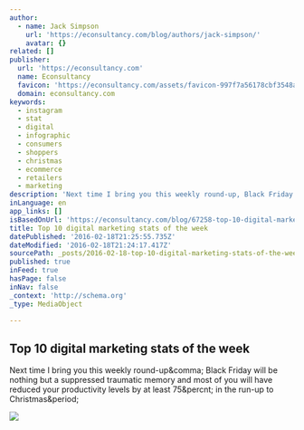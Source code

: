 ```yaml
---
author:
  - name: Jack Simpson
    url: 'https://econsultancy.com/blog/authors/jack-simpson/'
    avatar: {}
related: []
publisher:
  url: 'https://econsultancy.com'
  name: Econsultancy
  favicon: 'https://econsultancy.com/assets/favicon-997f7a56178cbf3548a36c7ef8f1481b.png'
  domain: econsultancy.com
keywords:
  - instagram
  - stat
  - digital
  - infographic
  - consumers
  - shoppers
  - christmas
  - ecommerce
  - retailers
  - marketing
description: 'Next time I bring you this weekly round-up, Black Friday will be nothing but a suppressed traumatic memory and most of you will have reduced your productivity levels by at least 75% in the run-up to Christmas.'
inLanguage: en
app_links: []
isBasedOnUrl: 'https://econsultancy.com/blog/67258-top-10-digital-marketing-stats-of-the-week/?utm_source=twitter&utm_medium=social&utm_campaign=econ%20blog'
title: Top 10 digital marketing stats of the week
datePublished: '2016-02-18T21:25:55.735Z'
dateModified: '2016-02-18T21:24:17.417Z'
sourcePath: _posts/2016-02-18-top-10-digital-marketing-stats-of-the-week.md
published: true
inFeed: true
hasPage: false
inNav: false
_context: 'http://schema.org'
_type: MediaObject

---
```

<article style=""><h1>Top 10 digital marketing stats of the week</h1><p>Next time I bring you this weekly round-up&amp;comma; Black Friday will be nothing but a suppressed traumatic memory and most of you will have reduced your productivity levels by at least 75&amp;percnt; in the run-up to Christmas&amp;period;</p><img src="https://assets.econsultancy.com/images/0006/9505/Screen_Shot_2015-11-26_at_16.42.51.png" /></article>